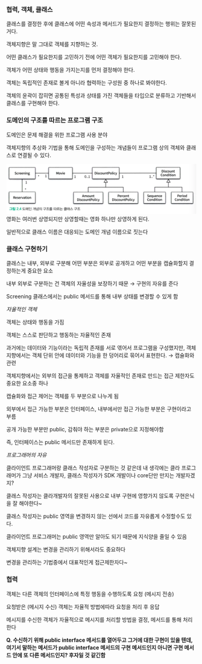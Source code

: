 ### **협력, 객체, 클래스**

클래스를 결정한 후에 클래스에 어떤 속성과 메서드가 필요한지 결정하는 행위는 잘못된거다.

객체지향은 말 그대로 객체를 지향하는 것.

어떤 클래스가 필요한지를 고민하기 전에 어떤 객체가 필요한지를 고민해야 한다.

객체가 어떤 상태와 행동을 가지는지를 먼저 결정해야 한다.

객체는 독립적인 존재로 볼게 아니라 협력하는 구성원 중 하나로 봐야한다.

객체의 윤곽이 잡히면 공통된 특성과 상태를 가진 객체들을 타입으로 분류하고 기반해서 클래스를 구현해야 한다.

### 도메인의 구조를 따르는 프로그램 구조

도메인은 문제 해결을 위한 프로그램 사용 분야

객체지향의 추상화 기법을 통해 도메인을 구성하는 개념들이 프로그램 상의 객체와 클래스로 연결될 수 있다.

![img.png](../../../../assets/재성/img05.png)
영화는 여러번 상영되지만 상영할때는 영화 하나만 상영하게 된다.

일반적으로 클래스 이름은 대응되는 도메인 개념 이름으로 짓는다

### 클래스 구현하기

클래스는 내부, 외부로 구분해 어떤 부분은 외부로 공개하고 어떤 부분을 캡슐화할지 결정하는게 중요한 요소

내부 외부로 구분하는 건 객체의 자율성을 보장하기 때문 → 구현의 자유를 준다

Screening 클래스에서는 public 메서드를 통해 내부 상태를 변경할 수 있게 함

*자율적인 객체*

객체는 상태와 행동을 가짐

객체는 스스로 판단하고 행동하는 자율적인 존재

과거에는 데이터와 기능이라는 독립적 존재를 서로 엮어서 프로그램을 구성했지만, 객체지향에서는 객체 단위 안에 데이터와 기능을 한 덩어리로 묶어서 표현한다. → 캡슐화와 관련

객체지향에서는 외부의 접근을 통제하고 객체를 자율적인 존재로 만드는 접근 제한자도 중요한 요소중 하나

캡슐화와 접근 제어는 객체를 두 부분으로 나누게 됨

외부에서 접근 가능한 부분은 인터페이스, 내부에서만 접근 가능한 부분은 구현이라고 부름

공개 가능한 부분만 public, 감춰야 하는 부분은 private으로 지정해야함

즉, 인터페이스는 public 메서드만 존재하게 된다.

*프로그래머의 자유*

클라이언트 프로그래머랑 클래스 작성자로 구분하는 것 같은데 내 생각에는 클라 프로그래머가 그냥 서비스 개발자, 클래스 작성자가 SDK 개발이나 core단만 만지는 개발자겠지?

클래스 작성자는 클라개발자의 잘못된 사용으로 내부 구현에 영향가지 않도록 구현은닉을 잘 해야한다~

클래스 작성자는 public 영역을 변경하지 않는 선에서 코드를 자유롭게 수정할수도 있다.

클라이언트 프로그래머는 public 영역만 알아도 되기 때문에 지식양을 줄일 수 있음

객체지향 설계는 변경을 관리하기 위해서라도 중요하다

변경을 관리하는 기법중에서 대표적인게 접근제한자다~

### 협력

객체는 다른 객체의 인터페이스에 특정 행동을 수행하도록 요청 (메시지 전송)

요청받은 (메시지 수신) 객체는 자율적 방법에따라 요청을 처리 후 응답

메시지를 수신한 객체가 자율적으로 메시지를 처리할 방법을 결정, 메서드를 통해 처리한다

**Q. 수신하기 위해 public interface 메서드를 열어두고 그거에 대한 구현이 있을 텐데, 여기서 말하는 메서드가 public interface 메서드의 구현 메서드인지 아니면 구현 메서드 안에 또 다른 메서드인지? 후자일 것 같긴함**